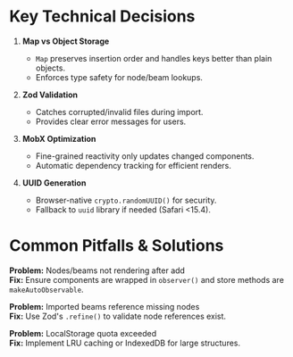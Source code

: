 # Key Technical Decisions

1. **Map vs Object Storage**  
   - `Map` preserves insertion order and handles keys better than plain objects.
   - Enforces type safety for node/beam lookups.

2. **Zod Validation**  
   - Catches corrupted/invalid files during import.
   - Provides clear error messages for users.

3. **MobX Optimization**  
   - Fine-grained reactivity only updates changed components.
   - Automatic dependency tracking for efficient renders.

4. **UUID Generation**  
   - Browser-native `crypto.randomUUID()` for security.
   - Fallback to `uuid` library if needed (Safari <15.4).

# Common Pitfalls & Solutions

**Problem:** Nodes/beams not rendering after add  
**Fix:** Ensure components are wrapped in `observer()` and store methods are `makeAutoObservable`.

**Problem:** Imported beams reference missing nodes  
**Fix:** Use Zod's `.refine()` to validate node references exist.

**Problem:** LocalStorage quota exceeded  
**Fix:** Implement LRU caching or IndexedDB for large structures.
